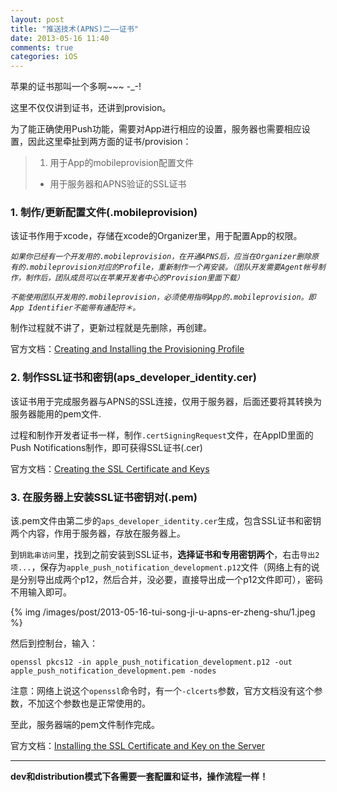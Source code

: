 ```yaml
---
layout: post
title: "推送技术(APNS)二——证书"
date: 2013-05-16 11:40
comments: true
categories: iOS
---
```

苹果的证书那叫一个多啊~~~ -_-!

这里不仅仅讲到证书，还讲到provision。

为了能正确使用Push功能，需要对App进行相应的设置，服务器也需要相应设置，因此这里牵扯到两方面的证书/provision：

> 1. 用于App的mobileprovision配置文件
> -  用于服务器和APNS验证的SSL证书

### 1. 制作/更新配置文件(.mobileprovision)

该证书作用于xcode，存储在xcode的Organizer里，用于配置App的权限。

*`如果你已经有一个开发用的.mobileprovision，在开通APNS后，应当在Organizer删除原有的.mobileprovision对应的Profile，重新制作一个再安装。（团队开发需要Agent帐号制作，制作后，团队成员可以在苹果开发者中心的Provision里面下载）
`*


*`不能使用团队开发用的.mobileprovision，必须使用指明App的.mobileprovision。即App Identifier不能带有通配符＊。`*

制作过程就不讲了，更新过程就是先删除，再创建。


官方文档：[Creating and Installing the Provisioning Profile](http://developer.apple.com/library/ios/#documentation/NetworkingInternet/Conceptual/RemoteNotificationsPG/Chapters/ProvisioningDevelopment.html#//apple_ref/doc/uid/TP40008194-CH104-SW5)

### 2. 制作SSL证书和密钥(aps_developer_identity.cer)

该证书用于完成服务器与APNS的SSL连接，仅用于服务器，后面还要将其转换为服务器能用的pem文件.

过程和制作开发者证书一样，制作`.certSigningRequest`文件，在AppID里面的Push Notifications制作，即可获得SSL证书(.cer)

官方文档：[Creating the SSL Certificate and Keys](http://developer.apple.com/library/ios/#documentation/NetworkingInternet/Conceptual/RemoteNotificationsPG/Chapters/ProvisioningDevelopment.html#//apple_ref/doc/uid/TP40008194-CH104-SW4)

### 3. 在服务器上安装SSL证书密钥对(.pem)

该.pem文件由第二步的`aps_developer_identity.cer`生成，包含SSL证书和密钥两个内容，作用于服务器，存放在服务器上。

到`钥匙串访问`里，找到之前安装到SSL证书，**选择证书和专用密钥两个**，右击`导出2项...`，保存为`apple_push_notification_development.p12`文件（网络上有的说是分别导出成两个p12，然后合并，没必要，直接导出成一个p12文件即可），密码不用输入即可。

{% img /images/post/2013-05-16-tui-song-ji-u-apns-er-zheng-shu/1.jpeg %}

然后到控制台，输入：

```
openssl pkcs12 -in apple_push_notification_development.p12 -out apple_push_notification_development.pem -nodes
```

注意：网络上说这个`openssl`命令时，有一个`-clcerts`参数，官方文档没有这个参数，不加这个参数也是正常使用的。

至此，服务器端的pem文件制作完成。

官方文档：[Installing the SSL Certificate and Key on the Server](http://developer.apple.com/library/ios/#documentation/NetworkingInternet/Conceptual/RemoteNotificationsPG/Chapters/ProvisioningDevelopment.html#//apple_ref/doc/uid/TP40008194-CH104-SW6)

****

**dev和distribution模式下各需要一套配置和证书，操作流程一样！**